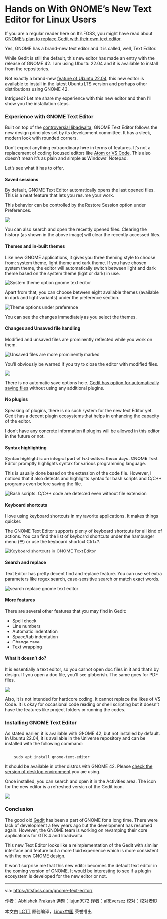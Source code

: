 [#]: subject: "Hands on With GNOME’s New Text Editor for Linux Users"
[#]: via: "https://itsfoss.com/gnome-text-editor/"
[#]: author: "Abhishek Prakash https://itsfoss.com/author/abhishek/"
[#]: collector: "lujun9972"
[#]: translator: "aREversez"
[#]: reviewer: " "
[#]: publisher: " "
[#]: url: " "

Hands on With GNOME’s New Text Editor for Linux Users
======

If you are a regular reader here on It’s FOSS, you might have read about [GNOME’s plan to replace Gedit with their own text editor][1].

Yes, GNOME has a brand-new text editor and it is called, well, Text Editor.

While Gedit is still the default, this new editor has made an entry with the release of GNOME 42. I am using Ubuntu 22.04 and it is available to install from the repositories.

Not exactly a brand-new [feature of Ubuntu 22.04][2], this new editor is available to install in the latest Ubuntu LTS version and perhaps other distributions using GNOME 42.

Intrigued? Let me share my experience with this new editor and then I’ll show you the installation steps.

### Experience with GNOME Text Editor

Built on top of the [controversial libadwaita][3], GNOME Text Editor follows the new design principles set by its development committee. It has a sleek, modern look with rounded corners.

Don’t expect anything extraordinary here in terms of features. It’s not a replacement of coding focused editors like [Atom or VS Code][4]. This also doesn’t mean it’s as plain and simple as Windows’ Notepad.

Let’s see what it has to offer.

#### Saved sessions

By default, GNOME Text Editor automatically opens the last opened files. This is a neat feature that lets you resume your work.

This behavior can be controlled by the Restore Session option under Preferences.

![][5]

You can also search and open the recently opened files. Clearing the history (as shown in the above image) will clear the recently accessed files.

#### Themes and in-built themes

Like new GNOME applications, it gives you three theming style to choose from: system theme, light theme and dark theme. If you have chosen system theme, the editor will automatically switch between light and dark theme based on the system theme (light or dark) in use.

![System theme option gnome text editor][6]

Apart from that, you can choose between eight available themes (available in dark and light variants) under the preference section.

![Theme options under preference][7]

You can see the changes immediately as you select the themes.

#### Changes and Unsaved file handling

Modified and unsaved files are prominently reflected while you work on them.

![Unsaved files are more prominently marked][8]

You’ll obviously be warned if you try to close the editor with modified files.

![][9]

There is no automatic save options here. [Gedit has option for automatically saving files][10] without using any additional plugins.

#### No plugins

Speaking of plugins, there is no such system for the new text Editor yet. Gedit has a decent plugin ecosystems that helps in enhancing the capacity of the editor.

I don’t have any concrete information if plugins will be allowed in this editor in the future or not.

#### Syntax highlighting

Syntax highlight is an integral part of text editors these days. GNOME Text Editor promptly highlights syntax for various programming language.

This is usually done based on the extension of the code file. However, I noticed that it also detects and highlights syntax for bash scripts and C/C++ programs even before saving the file.

![Bash scripts. C/C++ code are detected even without file extension][11]

#### Keyboard shortcuts

I love using keyboard shortcuts in my favorite applications. It makes things quicker.

The GNOME Text Editor supports plenty of keyboard shortcuts for all kind of actions. You can find the list of keyboard shortcuts under the hamburger menu (☰) or use the keyboard shortcut Ctrl+?.

![Keyboard shortcuts in GNOME Text Editor][12]

#### Search and replace

Text Editor has pretty decent find and replace feature. You can use set extra parameters like regex search, case-sensitive search or match exact words.

![search replace gnome text editor][13]

#### More features

There are several other features that you may find in Gedit:

  * Spell check
  * Line numbers
  * Automatic indentation
  * Space/tab indentation
  * Change case
  * Text wrapping



#### What it doesn’t do?

It is essentially a text editor, so you cannot open doc files in it and that’s by design. If you open a doc file, you’ll see gibberish. The same goes for PDF files.

![][14]

Also, it is not intended for hardcore coding. It cannot replace the likes of VS Code. It is okay for occasional code reading or shell scripting but it doesn’t have the features like project folders or running the codes.

### Installing GNOME Text Editor

As stated earlier, it is available with GNOME 42, but not installed by default. In Ubuntu 22.04, it is available in the Universe repository and can be installed with the following command:

```

    sudo apt install gnome-text-editor

```

It should be available in other distros with GNOME 42. Please [check the version of desktop environment][15] you are using.

Once installed, you can search and open it in the Activities area. The icon for the new editor is a refreshed version of the Gedit icon.

![][16]

### Conclusion

The good old [Gedit][17] has been a part of GNOME for a long time. There were lack of development a few years ago but the development has resumed again. However, the GNOME team is working on revamping their core applications for GTK 4 and libadwaita.

This new Text Editor looks like a reimplementation of the Gedit with similar interface and feature but a more fluid experience which is more consistent with the new GNOME design.

It won’t surprise me that this new editor becomes the default text editor in the coming version of GNOME. It would be interesting to see if a plugin ecosystem is developed for the new editor or not.

--------------------------------------------------------------------------------

via: https://itsfoss.com/gnome-text-editor/

作者：[Abhishek Prakash][a]
选题：[lujun9972][b]
译者：[aREversez](https://github.com/aREversez)
校对：[校对者ID](https://github.com/校对者ID)

本文由 [LCTT](https://github.com/LCTT/TranslateProject) 原创编译，[Linux中国](https://linux.cn/) 荣誉推出

[a]: https://itsfoss.com/author/abhishek/
[b]: https://github.com/lujun9972
[1]: https://news.itsfoss.com/gnome-text-editor-to-replace-gedit/
[2]: https://itsfoss.com/ubuntu-22-04-release-features/
[3]: https://news.itsfoss.com/gnome-libadwaita-library/
[4]: https://itsfoss.com/visual-studio-code-vs-atom/
[5]: https://itsfoss.com/wp-content/uploads/2022/04/restore-session-option-gnome-text-editor-1.png
[6]: https://itsfoss.com/wp-content/uploads/2022/04/system-theme-option-gnome-text-editor-800x560.png
[7]: https://itsfoss.com/wp-content/uploads/2022/04/theme-options-gnome-text-editor.png
[8]: https://itsfoss.com/wp-content/uploads/2022/04/unsaved-file-gnome-text-editor-800x481.png
[9]: https://itsfoss.com/wp-content/uploads/2022/04/save-prompt-gnome-text-editor.png
[10]: https://itsfoss.com/how-to-enable-auto-save-feature-in-gedit/
[11]: https://itsfoss.com/wp-content/uploads/2022/04/syntax-highlight-gnome-text-editor.png
[12]: https://itsfoss.com/wp-content/uploads/2022/04/keyboard-shortcuts-gnome-text-editor-800x637.png
[13]: https://itsfoss.com/wp-content/uploads/2022/04/search-replace-gnome-text-editor-800x477.png
[14]: https://itsfoss.com/wp-content/uploads/2022/04/doc-in-gnome-text-editor-800x485.png
[15]: https://itsfoss.com/find-desktop-environment/
[16]: https://itsfoss.com/wp-content/uploads/2022/04/new-gnome-text-editor.png
[17]: https://wiki.gnome.org/Apps/Gedit
